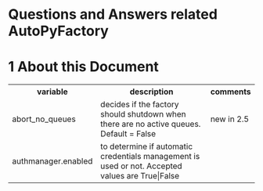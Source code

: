 Questions and Answers related AutoPyFactory
===========================================

1 About this Document
=====================


<table class="tg">
  <tr>
    <th class="tg-header">variable</th>
    <th class="tg-header">description</th>
    <th class="tg-header">comments</th>
  </tr>
<tr>
    <td class="tg-raw31">abort_no_queues</td>
    <td class="tg-raw32"> decides if the factory should shutdown when there are no active queues. <br> Default = False</td>
    <td class="tg-raw33"> new in 2.5</td>
  </tr>
<tr>
    <td class="tg-raw31">authmanager.enabled</td>
    <td class="tg-raw32">to determine if automatic credentials management is used or not.  Accepted values are True&verbar;False </td>
    <td class="tg-raw33"></td>
  </tr>
</table>

